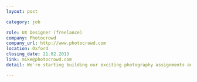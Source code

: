 ```yaml
---
layout: post

category: job

role: UX Designer (freelance)
company: Photocrowd
company_url: http://www.photocrowd.com
location: Oxford
closing_date: 21.02.2013
link: mike@photocrowd.com
detail: We're starting building our exciting photography assignments and community site imminently, and need a freelance UX designer to get involved in early 2013 (and ongoing) and help us make it work beautifully. Get in touch!

---
```

